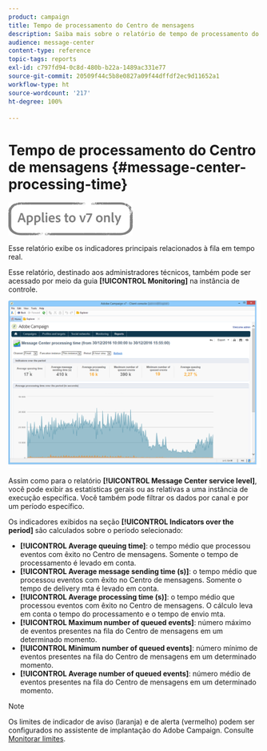 ```yaml
---
product: campaign
title: Tempo de processamento do Centro de mensagens
description: Saiba mais sobre o relatório de tempo de processamento do Centro de mensagens.
audience: message-center
content-type: reference
topic-tags: reports
exl-id: c797fd94-0c8d-480b-b22a-1489ac331e77
source-git-commit: 20509f44c5b8e0827a09f44dffdf2ec9d11652a1
workflow-type: ht
source-wordcount: '217'
ht-degree: 100%

---
```


# Tempo de processamento do Centro de mensagens {#message-center-processing-time}

![](../../assets/v7-only.svg)

Esse relatório exibe os indicadores principais relacionados à fila em tempo real.

Esse relatório, destinado aos administradores técnicos, também pode ser acessado por meio da guia **[!UICONTROL Monitoring]** na instância de controle.

![](assets/mc_reports_2.png)

Assim como para o relatório **[!UICONTROL Message Center service level]**, você pode exibir as estatísticas gerais ou as relativas a uma instância de execução específica. Você também pode filtrar os dados por canal e por um período específico.

Os indicadores exibidos na seção **[!UICONTROL Indicators over the period]** são calculados sobre o período selecionado:

* **[!UICONTROL Average queuing time]**: o tempo médio que processou eventos com êxito no Centro de mensagens. Somente o tempo de processamento é levado em conta.
* **[!UICONTROL Average message sending time (s)]**: o tempo médio que processou eventos com êxito no Centro de mensagens. Somente o tempo de delivery mta é levado em conta.
* **[!UICONTROL Average processing time (s)]**: o tempo médio que processou eventos com êxito no Centro de mensagens. O cálculo leva em conta o tempo do processamento e o tempo de envio mta.
* **[!UICONTROL Maximum number of queued events]**: número máximo de eventos presentes na fila do Centro de mensagens em um determinado momento.
* **[!UICONTROL Minimum number of queued events]**: número mínimo de eventos presentes na fila do Centro de mensagens em um determinado momento.
* **[!UICONTROL Average number of queued events]**: número médio de eventos presentes na fila do Centro de mensagens em um determinado momento.

>[!NOTE]
>
>Os limites de indicador de aviso (laranja) e de alerta (vermelho) podem ser configurados no assistente de implantação do Adobe Campaign. Consulte [Monitorar limites](../../message-center/using/additional-configurations.md#monitoring-thresholds).
